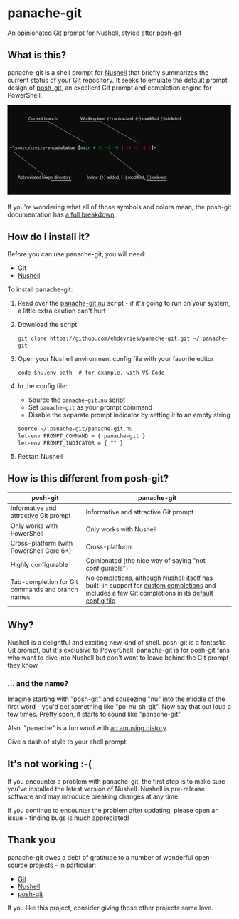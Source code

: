 # panache-git

An opinionated Git prompt for Nushell, styled after posh-git

## What is this?

panache-git is a shell prompt for [Nushell](https://www.nushell.sh/) that briefly summarizes the current status of your [Git](https://git-scm.com/) repository.
It seeks to emulate the default prompt design of [posh-git](https://github.com/dahlbyk/posh-git), an excellent Git prompt and completion engine for PowerShell.

![prompt with hints](./docs/prompt-with-hints.png)

If you're wondering what all of those symbols and colors mean, the posh-git documentation has [a full breakdown](https://github.com/dahlbyk/posh-git#git-status-summary-information).

## How do I install it?

Before you can use panache-git, you will need:

- [Git](https://git-scm.com/)
- [Nushell](https://www.nushell.sh/)

To install panache-git:

1. Read over the [panache-git.nu](./panache-git.nu) script - if it's going to run on your system, a little extra caution can't hurt

2. Download the script

   ```nu
   git clone https://github.com/ehdevries/panache-git.git ~/.panache-git
   ```

3. Open your Nushell environment config file with your favorite editor

   ```nu
   code $nu.env-path  # for example, with VS Code
   ```

4. In the config file:

   - Source the `panache-git.nu` script
   - Set `panache-git` as your prompt command
   - Disable the separate prompt indicator by setting it to an empty string

   ```nu
   source ~/.panache-git/panache-git.nu
   let-env PROMPT_COMMAND = { panache-git }
   let-env PROMPT_INDICATOR = { "" }
   ```

5. Restart Nushell

## How is this different from posh-git?

| posh-git | panache-git |
| --- | --- |
| Informative and attractive Git prompt | Informative and attractive Git prompt |
| Only works with PowerShell | Only works with Nushell |
| Cross-platform (with PowerShell Core 6+) | Cross-platform |
| Highly configurable | Opinionated (the nice way of saying "not configurable") |
| Tab-completion for Git commands and branch names | No completions, although Nushell itself has built-in support for [custom completions](https://www.nushell.sh/book/custom_completions.html) and includes a few Git completions in its [default config file](https://www.nushell.sh/book/configuration.html) |

## Why?

Nushell is a delightful and exciting new kind of shell.
posh-git is a fantastic Git prompt, but it's exclusive to PowerShell.
panache-git is for posh-git fans who want to dive into Nushell but don't want to leave behind the Git prompt they know.

### ... and the name?

Imagine starting with "posh-git" and squeezing "nu" into the middle of the first word - you'd get something like "po-nu-sh-git".
Now say that out loud a few times.
Pretty soon, it starts to sound like "panache-git".

Also, "panache" is a fun word with [an amusing history](https://www.merriam-webster.com/dictionary/panache).

Give a dash of style to your shell prompt.

## It's not working :-(

If you encounter a problem with panache-git, the first step is to make sure you've installed the latest version of Nushell.
Nushell is pre-release software and may introduce breaking changes at any time.

If you continue to encounter the problem after updating, please open an issue - finding bugs is much appreciated!

## Thank you

panache-git owes a debt of gratitude to a number of wonderful open-source projects - in particular:

- [Git](https://github.com/git/git)
- [Nushell](https://github.com/nushell/nushell)
- [posh-git](https://github.com/dahlbyk/posh-git)

If you like this project, consider giving those other projects some love.
